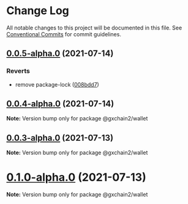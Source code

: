 # Change Log

All notable changes to this project will be documented in this file.
See [Conventional Commits](https://conventionalcommits.org) for commit guidelines.

## [0.0.5-alpha.0](https://github.com/gxchain/gxchain2/compare/v0.0.4-alpha.0...v0.0.5-alpha.0) (2021-07-14)


### Reverts

* remove package-lock ([008bdd7](https://github.com/gxchain/gxchain2/commit/008bdd7864503291873f907e1f872f5ac2622a9e))





## [0.0.4-alpha.0](https://github.com/gxchain/gxchain2/compare/v0.0.3-alpha.0...v0.0.4-alpha.0) (2021-07-14)

**Note:** Version bump only for package @gxchain2/wallet





## [0.0.3-alpha.0](https://github.com/gxchain/gxchain2/compare/v0.0.2-alpha.0...v0.0.3-alpha.0) (2021-07-13)

**Note:** Version bump only for package @gxchain2/wallet





# [0.1.0-alpha.0](https://github.com/gxchain/gxchain2/compare/v0.0.2-alpha.0...v0.1.0-alpha.0) (2021-07-13)

**Note:** Version bump only for package @gxchain2/wallet
